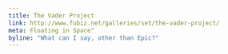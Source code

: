 ```yaml
---
title: The Vader Project
link: http://www.fubiz.net/galleries/set/the-vader-project/
meta: Floating in Space"
byline: "What can I say, other than Epic?"
---
```

